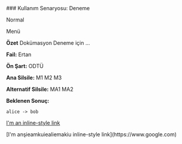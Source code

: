 <div class="content">### Kullanım Senaryosu: Deneme

<nav>

<p class="menu-label">
<a class="button is-primary">Normal</a>

Menü

</p>

</nav>

**Özet** Dokümasyon Deneme için ...

**Fail:** Ertan

**Ön Şart:** ODTÜ

**Ana Silsile:** M1 M2 M3 

**Alternatif Silsile:** MA1 MA2 

**Beklenen Sonuç:**
```plantuml
alice -> bob

```

[I'm an inline-style link](https://www.google.com)

</div>
[I'm anşieamkuiealiemakiu inline-style link](https://www.google.com)
